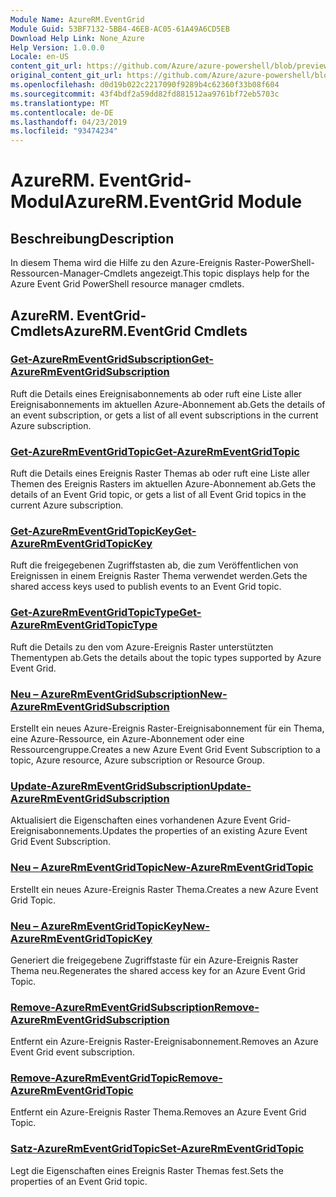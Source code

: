 ```yaml
---
Module Name: AzureRM.EventGrid
Module Guid: 53BF7132-5BB4-46EB-AC05-61A49A6CD5EB
Download Help Link: None_Azure
Help Version: 1.0.0.0
Locale: en-US
content_git_url: https://github.com/Azure/azure-powershell/blob/preview/src/ResourceManager/EventGrid/Commands.EventGrid/help/AzureRM.EventGrid.md
original_content_git_url: https://github.com/Azure/azure-powershell/blob/preview/src/ResourceManager/EventGrid/Commands.EventGrid/help/AzureRM.EventGrid.md
ms.openlocfilehash: d0d19b022c2217090f9289b4c62360f33b08f604
ms.sourcegitcommit: 43f4bdf2a59dd82fd881512aa9761bf72eb5703c
ms.translationtype: MT
ms.contentlocale: de-DE
ms.lasthandoff: 04/23/2019
ms.locfileid: "93474234"
---
```

# <span data-ttu-id="7f93c-101">AzureRM. EventGrid-Modul</span><span class="sxs-lookup"><span data-stu-id="7f93c-101">AzureRM.EventGrid Module</span></span>
## <span data-ttu-id="7f93c-102">Beschreibung</span><span class="sxs-lookup"><span data-stu-id="7f93c-102">Description</span></span>
<span data-ttu-id="7f93c-103">In diesem Thema wird die Hilfe zu den Azure-Ereignis Raster-PowerShell-Ressourcen-Manager-Cmdlets angezeigt.</span><span class="sxs-lookup"><span data-stu-id="7f93c-103">This topic displays help for the Azure Event Grid PowerShell resource manager cmdlets.</span></span>

## <span data-ttu-id="7f93c-104">AzureRM. EventGrid-Cmdlets</span><span class="sxs-lookup"><span data-stu-id="7f93c-104">AzureRM.EventGrid Cmdlets</span></span>
### [<span data-ttu-id="7f93c-105">Get-AzureRmEventGridSubscription</span><span class="sxs-lookup"><span data-stu-id="7f93c-105">Get-AzureRmEventGridSubscription</span></span>](Get-AzureRmEventGridSubscription.md)
<span data-ttu-id="7f93c-106">Ruft die Details eines Ereignisabonnements ab oder ruft eine Liste aller Ereignisabonnements im aktuellen Azure-Abonnement ab.</span><span class="sxs-lookup"><span data-stu-id="7f93c-106">Gets the details of an event subscription, or gets a list of all event subscriptions in the current Azure subscription.</span></span>

### [<span data-ttu-id="7f93c-107">Get-AzureRmEventGridTopic</span><span class="sxs-lookup"><span data-stu-id="7f93c-107">Get-AzureRmEventGridTopic</span></span>](Get-AzureRmEventGridTopic.md)
<span data-ttu-id="7f93c-108">Ruft die Details eines Ereignis Raster Themas ab oder ruft eine Liste aller Themen des Ereignis Rasters im aktuellen Azure-Abonnement ab.</span><span class="sxs-lookup"><span data-stu-id="7f93c-108">Gets the details of an Event Grid topic, or gets a list of all Event Grid topics in the current Azure subscription.</span></span>

### [<span data-ttu-id="7f93c-109">Get-AzureRmEventGridTopicKey</span><span class="sxs-lookup"><span data-stu-id="7f93c-109">Get-AzureRmEventGridTopicKey</span></span>](Get-AzureRmEventGridTopicKey.md)
<span data-ttu-id="7f93c-110">Ruft die freigegebenen Zugriffstasten ab, die zum Veröffentlichen von Ereignissen in einem Ereignis Raster Thema verwendet werden.</span><span class="sxs-lookup"><span data-stu-id="7f93c-110">Gets the shared access keys used to publish events to an Event Grid topic.</span></span>

### [<span data-ttu-id="7f93c-111">Get-AzureRmEventGridTopicType</span><span class="sxs-lookup"><span data-stu-id="7f93c-111">Get-AzureRmEventGridTopicType</span></span>](Get-AzureRmEventGridTopicType.md)
<span data-ttu-id="7f93c-112">Ruft die Details zu den vom Azure-Ereignis Raster unterstützten Thementypen ab.</span><span class="sxs-lookup"><span data-stu-id="7f93c-112">Gets the details about the topic types supported by Azure Event Grid.</span></span>

### [<span data-ttu-id="7f93c-113">Neu – AzureRmEventGridSubscription</span><span class="sxs-lookup"><span data-stu-id="7f93c-113">New-AzureRmEventGridSubscription</span></span>](New-AzureRmEventGridSubscription.md)
<span data-ttu-id="7f93c-114">Erstellt ein neues Azure-Ereignis Raster-Ereignisabonnement für ein Thema, eine Azure-Ressource, ein Azure-Abonnement oder eine Ressourcengruppe.</span><span class="sxs-lookup"><span data-stu-id="7f93c-114">Creates a new Azure Event Grid Event Subscription to a topic, Azure resource, Azure subscription or Resource Group.</span></span>

### [<span data-ttu-id="7f93c-115">Update-AzureRmEventGridSubscription</span><span class="sxs-lookup"><span data-stu-id="7f93c-115">Update-AzureRmEventGridSubscription</span></span>](Update-AzureRmEventGridSubscription.md)
<span data-ttu-id="7f93c-116">Aktualisiert die Eigenschaften eines vorhandenen Azure Event Grid-Ereignisabonnements.</span><span class="sxs-lookup"><span data-stu-id="7f93c-116">Updates the properties of an existing Azure Event Grid Event Subscription.</span></span>

### [<span data-ttu-id="7f93c-117">Neu – AzureRmEventGridTopic</span><span class="sxs-lookup"><span data-stu-id="7f93c-117">New-AzureRmEventGridTopic</span></span>](New-AzureRmEventGridTopic.md)
<span data-ttu-id="7f93c-118">Erstellt ein neues Azure-Ereignis Raster Thema.</span><span class="sxs-lookup"><span data-stu-id="7f93c-118">Creates a new Azure Event Grid Topic.</span></span>

### [<span data-ttu-id="7f93c-119">Neu – AzureRmEventGridTopicKey</span><span class="sxs-lookup"><span data-stu-id="7f93c-119">New-AzureRmEventGridTopicKey</span></span>](New-AzureRmEventGridTopicKey.md)
<span data-ttu-id="7f93c-120">Generiert die freigegebene Zugriffstaste für ein Azure-Ereignis Raster Thema neu.</span><span class="sxs-lookup"><span data-stu-id="7f93c-120">Regenerates the shared access key for an Azure Event Grid Topic.</span></span>

### [<span data-ttu-id="7f93c-121">Remove-AzureRmEventGridSubscription</span><span class="sxs-lookup"><span data-stu-id="7f93c-121">Remove-AzureRmEventGridSubscription</span></span>](Remove-AzureRmEventGridSubscription.md)
<span data-ttu-id="7f93c-122">Entfernt ein Azure-Ereignis Raster-Ereignisabonnement.</span><span class="sxs-lookup"><span data-stu-id="7f93c-122">Removes an Azure Event Grid event subscription.</span></span>

### [<span data-ttu-id="7f93c-123">Remove-AzureRmEventGridTopic</span><span class="sxs-lookup"><span data-stu-id="7f93c-123">Remove-AzureRmEventGridTopic</span></span>](Remove-AzureRmEventGridTopic.md)
<span data-ttu-id="7f93c-124">Entfernt ein Azure-Ereignis Raster Thema.</span><span class="sxs-lookup"><span data-stu-id="7f93c-124">Removes an Azure Event Grid Topic.</span></span>

### [<span data-ttu-id="7f93c-125">Satz-AzureRmEventGridTopic</span><span class="sxs-lookup"><span data-stu-id="7f93c-125">Set-AzureRmEventGridTopic</span></span>](Set-AzureRmEventGridTopic.md)
<span data-ttu-id="7f93c-126">Legt die Eigenschaften eines Ereignis Raster Themas fest.</span><span class="sxs-lookup"><span data-stu-id="7f93c-126">Sets the properties of an Event Grid topic.</span></span>
